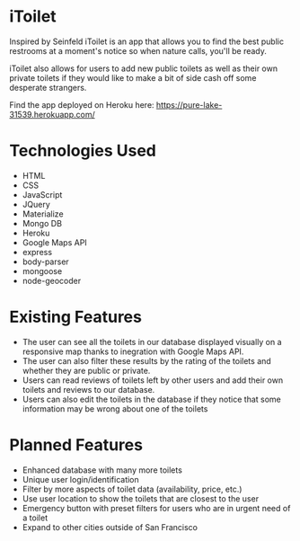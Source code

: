 # iToilet

Inspired by Seinfeld iToilet is an app that allows you to find the best public restrooms at a moment's notice so when nature calls, you'll be ready.

iToilet also allows for users to add new public toilets as well as their own private toilets if they would like to make a bit of side cash off some desperate strangers.

Find the app deployed on Heroku here: https://pure-lake-31539.herokuapp.com/

# Technologies Used

- HTML
- CSS
- JavaScript
- JQuery
- Materialize
- Mongo DB
- Heroku
- Google Maps API
- express
- body-parser
- mongoose
- node-geocoder


# Existing Features

- The user can see all the toilets in our database displayed visually on a responsive map thanks to inegration with Google Maps API.
- The user can also filter these results by the rating of the toilets and whether they are public or private.
- Users can read reviews of toilets left by other users and add their own toilets and reviews to our database.
- Users can also edit the toilets in the database if they notice that some information may be wrong about one of the toilets


# Planned Features

- Enhanced database with many more toilets
- Unique user login/identification
- Filter by more aspects of toilet data (availability, price, etc.)
- Use user location to show the toilets that are closest to the user
- Emergency button with preset filters for users who are in urgent need of a toilet
- Expand to other cities outside of San Francisco
